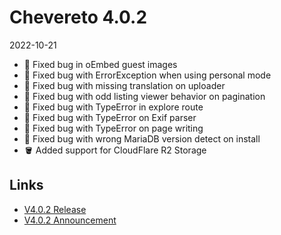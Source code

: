# Chevereto 4.0.2

2022-10-21

- 🐞 Fixed bug in oEmbed guest images
- 🐞 Fixed bug with ErrorException when using personal mode
- 🐞 Fixed bug with missing translation on uploader
- 🐞 Fixed bug with odd listing viewer behavior on pagination
- 🐞 Fixed bug with TypeError in explore route
- 🐞 Fixed bug with TypeError on Exif parser
- 🐞 Fixed bug with TypeError on page writing
- 🐞 Fixed bug with wrong MariaDB version detect on install
- 🪣 Added support for CloudFlare R2 Storage

## Links

- [V4.0.2 Release](https://chevereto.com/community/threads/chevereto-v4-0-2.14673/)
- [V4.0.2 Announcement](https://chevereto.com/community/threads/chevereto-v4-0-2-announcement.14650/)
